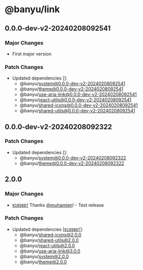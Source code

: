 # @banyu/link

## 0.0.0-dev-v2-20240208092541

### Major Changes

- First major version

### Patch Changes

- Updated dependencies []:
  - @banyu/system@0.0.0-dev-v2-20240208092541
  - @banyu/theme@0.0.0-dev-v2-20240208092541
  - @banyu/use-aria-link@0.0.0-dev-v2-20240208092541
  - @banyu/react-utils@0.0.0-dev-v2-20240208092541
  - @banyu/shared-icons@0.0.0-dev-v2-20240208092541
  - @banyu/shared-utils@0.0.0-dev-v2-20240208092541

## 0.0.0-dev-v2-20240208092322

### Patch Changes

- Updated dependencies []:
  - @banyu/system@0.0.0-dev-v2-20240208092322
  - @banyu/theme@0.0.0-dev-v2-20240208092322

## 2.0.0

### Major Changes

- [`018988f`](https://github.com/muhamien/jala-design/commit/018988f2874ec0a3e8711a0b74d6b647e2e5ae9a) Thanks [@muhamien](https://github.com/muhamien)! - Test release

### Patch Changes

- Updated dependencies [[`018988f`](https://github.com/muhamien/jala-design/commit/018988f2874ec0a3e8711a0b74d6b647e2e5ae9a)]:
  - @banyu/shared-icons@2.0.0
  - @banyu/shared-utils@2.0.0
  - @banyu/react-utils@2.0.0
  - @banyu/use-aria-link@3.0.0
  - @banyu/system@2.0.0
  - @banyu/theme@2.0.0
